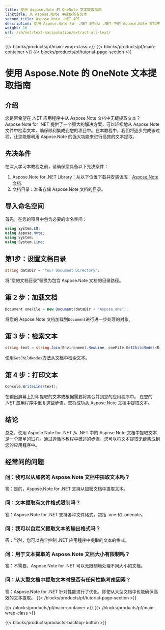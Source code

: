 ```yaml
---
title: 使用 Aspose.Note 的 OneNote 文本提取指南
linktitle: 从 Aspose.Note 中提取所有文本
second_title: Aspose.Note .NET API
description: 使用 Aspose.Note for .NET 轻松从 .NET 中的 Aspose.Note 文档中提取文本。请按照我们的分步指南进行无缝集成。
weight: 16
url: /zh/net/text-manipulation/extract-all-text/
---
```


{{< blocks/products/pf/main-wrap-class >}}
{{< blocks/products/pf/main-container >}}
{{< blocks/products/pf/tutorial-page-section >}}

# 使用 Aspose.Note 的 OneNote 文本提取指南

## 介绍
您是否希望在 .NET 应用程序中从 Aspose.Note 文档中无缝提取文本？ Aspose.Note for .NET 提供了一个强大的解决方案，可以轻松地从 Aspose.Note 文件中检索文本，确保顺利集成到您的项目中。在本教程中，我们将逐步完成该过程，让您能够利用 Aspose.Note 的强大功能来进行高效的文本提取。
## 先决条件
在深入学习本教程之前，请确保您具备以下先决条件：
1.  Aspose.Note for .NET Library：从以下位置下载并安装该库：[Aspose.Note 文档](https://reference.aspose.com/note/net/).
2. 文档目录：准备存储 Aspose.Note 文档的目录。
## 导入命名空间
首先，在您的项目中包含必要的命名空间：
```csharp
using System.IO;
using Aspose.Note;
using System;
using System.Linq;
```
## 第1步：设置文档目录
```csharp
string dataDir = "Your Document Directory";
```
将“您的文档目录”替换为包含 Aspose.Note 文档的目录路径。
## 第 2 步：加载文档
```csharp
Document oneFile = new Document(dataDir + "Aspose.one");
```
将您的 Aspose.Note 文档加载到`Document`进行进一步处理的对象。
## 第 3 步：检索文本
```csharp
string text = string.Join(Environment.NewLine, oneFile.GetChildNodes<RichText>().Select(e => e.Text)) + Environment.NewLine;
```
使用`GetChildNodes`方法从文档中检索文本。
## 第 4 步：打印文本
```csharp
Console.WriteLine(text);
```
在输出屏幕上打印提取的文本或根据需要将其合并到您的应用程序中。
在您的 .NET 应用程序中重复这些步骤，您将成功从 Aspose.Note 文档中提取文本。
## 结论
总之，使用 Aspose.Note for .NET 从 .NET 中的 Aspose.Note 文档中提取文本是一个简单的过程。通过遵循本教程中概述的步骤，您可以将文本提取无缝集成到您的应用程序中。
## 经常问的问题
### 问：我可以从加密的 Aspose.Note 文档中提取文本吗？
答：是的，Aspose.Note for .NET 支持从加密文档中提取文本。
### 问：文本提取有文件格式限制吗？
答：Aspose.Note for .NET 支持各种文件格式，包括 .one 和 .onenote。
### 问：我可以自定义提取文本的输出格式吗？
答：当然，您可以完全控制 .NET 应用程序中提取的文本的格式。
### 问：用于文本提取的 Aspose.Note 文档大小有限制吗？
答：不需要，Aspose.Note for .NET 可以无限制地处理不同大小的文档。
### 问：从大型文档中提取文本时是否有任何性能考虑因素？
答：Aspose.Note for .NET 针对性能进行了优化，即使从大型文档中也能确保高效的文本提取。
{{< /blocks/products/pf/tutorial-page-section >}}

{{< /blocks/products/pf/main-container >}}
{{< /blocks/products/pf/main-wrap-class >}}

{{< blocks/products/products-backtop-button >}}
